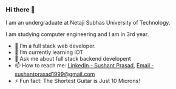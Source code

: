 ### Hi there 👋


I am an undergraduate at Netaji Subhas University of Technology.

I am studying computer engineering and I am in 3rd year.
 
- 🔭 I’m a full stack web developer.
- 🌱 I’m currently learning IOT
- 💬 Ask me about full stack backend developent
- 📫 How to reach me: [LinkedIn - Sushant Prasad](https://www.linkedin.com/in/sushantprsd/), [Email - sushantprasad1999@gmail.com](mailto:sushantprasad1999@gmail.com)
- ⚡ Fun fact: The Shortest Guitar is Just 10 Microns!

